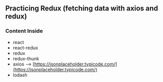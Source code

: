 ## Practicing Redux (fetching data with axios and redux)

### Content Inside

- react
- react-redux
- redux
- redux-thunk
- axios --> [https://jsonplaceholder.typicode.com/](https://jsonplaceholder.typicode.com/)
- lodash
